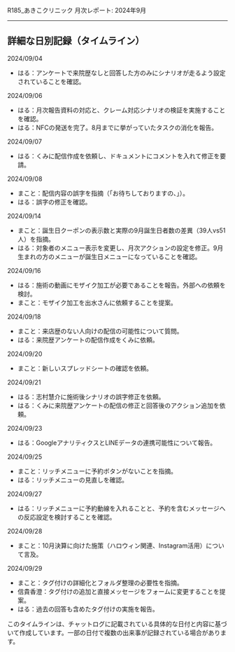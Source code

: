 R185_あきこクリニック 月次レポート: 2024年9月

---

## 詳細な日別記録（タイムライン）

2024/09/04
- はる：アンケートで来院歴なしと回答した方のみにシナリオが走るよう設定されていることを確認。

2024/09/06
- はる：月次報告資料の対応と、クレーム対応シナリオの検証を実施することを確認。
- はる：NFCの発送を完了。8月までに挙がっていたタスクの消化を報告。

2024/09/07
- はる：くみに配信作成を依頼し、ドキュメントにコメントを入れて修正を要請。

2024/09/08
- まこと：配信内容の誤字を指摘（「お待ちしておりますの、」）。
- はる：誤字の修正を確認。

2024/09/14
- まこと：誕生日クーポンの表示数と実際の9月誕生日者数の差異（39人vs51人）を指摘。
- はる：対象者のメニュー表示を変更し、月次アクションの設定を修正。9月生まれの方のメニューが誕生日メニューになっていることを確認。

2024/09/16
- はる：施術の動画にモザイク加工が必要であることを報告。外部への依頼を検討。
- まこと：モザイク加工を出水さんに依頼することを提案。

2024/09/18
- まこと：来店歴のない人向けの配信の可能性について質問。
- はる：来院歴アンケートの配信作成をくみに依頼。

2024/09/20
- まこと：新しいスプレッドシートの確認を依頼。

2024/09/21
- はる：志村慧介に施術後シナリオの誤字修正を依頼。
- はる：くみに来院歴アンケートの配信の修正と回答後のアクション追加を依頼。

2024/09/23
- はる：GoogleアナリティクスとLINEデータの連携可能性について報告。

2024/09/25
- まこと：リッチメニューに予約ボタンがないことを指摘。
- はる：リッチメニューの見直しを確認。

2024/09/27
- はる：リッチメニューに予約動線を入れることと、予約を含むメッセージへの反応設定を検討することを確認。

2024/09/28
- まこと：10月決算に向けた施策（ハロウィン関連、Instagram活用）について言及。

2024/09/29
- まこと：タグ付けの詳細化とフォルダ整理の必要性を指摘。
- 信貴香澄：タグ付けの追加と直接メッセージをフォームに変更することを提案。
- はる：過去の回答も含めたタグ付けの実施を報告。

このタイムラインは、チャットログに記載されている具体的な日付と内容に基づいて作成しています。一部の日付で複数の出来事が記録されている場合があります。